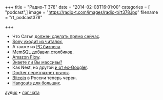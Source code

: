 +++
title = "Радио-Т 378"
date = "2014-02-08T16:01:00"
categories = [ "podcast",]
image = "https://radio-t.com/images/radio-t/rt378.jpg"
filename = "rt_podcast378"

+++

* Что Сатья [должен сделать прямо сейчас](http://habrahabr.ru/post/211741/).
* [Sony уходит из читалок](http://gigaom.com/2014/02/06/sony-exits-the-north-american-ebook-business-and-gives-its-customers-to-kobo/),
* А также из [PC бизнеса](http://gigaom.com/2014/02/06/bye-bye-vaio-sony-sells-pc-business-with-buyer-to-focus-on-japan/).
* [MemSQL добавил столбиков](http://gigaom.com/2014/02/06/memsql-throws-a-curve-adds-column-store-on-flash/).
* [Amazon Flow](http://www.theverge.com/2014/2/7/5389888/amazon-ios-app-uses-iphone-camera-to-make-shopping-list).
* [Знаете ли Вы массивы?](http://habrahabr.ru/post/211747/)
* Как Nest, но другой [и от ex-Googler](http://thenextweb.com/gadgets/2014/02/06/ex-googlers-announce-beep-pandora-enabled-wifi-controller-streaming-music-speaker/).
* [Docker перетряхнет рынок](http://www.cio.co.nz/article/537715/docker_challenges_virtualization_market_containers/).
* [Bitcoin](http://techcrunch.com/2014/02/07/russia-bans-bitcoin/) в России теперь черен.
* [Hangouts для больших](http://gigaom.com/2014/02/06/with-new-chrome-hardware-google-wants-to-bring-hangouts-to-the-enterprise/).

[аудио](http://cdn.radio-t.com/rt_podcast378.mp3) • [лог чата](http://chat.radio-t.com/logs/radio-t-378.html)
<audio src="http://cdn.radio-t.com/rt_podcast378.mp3" preload="none"></audio>
